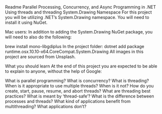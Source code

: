 Readme
Parallel Processing, Concurrency, and Async Programming in .NET
Using threads and threading
System.Drawing Namespace
For this project you will be utilizing .NET’s System.Drawing namespace. You will need to install it using NuGet.

Mac users: In addition to adding the System.Drawing NuGet package, you will need to also do the following:

brew install mono-libgdiplus
In the project folder: dotnet add package runtime.osx.10.10-x64.CoreCompat.System.Drawing
All images in this project are sourced from Unsplash.

What you should learn
At the end of this project you are expected to be able to explain to anyone, without the help of Google:

What is parallel programming?
What is concurrency?
What is threading?
When is it appropriate to use multiple threads? When is it not?
How do you create, start, pause, resume, and abort threads?
What are threading best practices?
What is meant by ‘thread-safe’?
What is the difference between processes and threads?
What kind of applications benefit from multithreading? What applications don’t?
